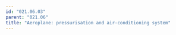 ```yaml
---
id: "021.06.03"
parent: "021.06"
title: "Aeroplane: pressurisation and air-conditioning system"
---
```


